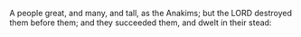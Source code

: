 A people great, and many, and tall, as the Anakims; but the LORD destroyed them before them; and they succeeded them, and dwelt in their stead:

